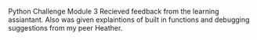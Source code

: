 Python Challenge Module 3
Recieved feedback from the learning assiantant. Also was given explaintions of built in functions  and debugging suggestions from my peer Heather.   
